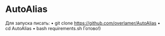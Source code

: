 # AutoAlias
 Для запуска писать:
• git clone https://github.com/overlamer/AutoAlias
• cd AutoAlias
• bash requirements.sh
 Готово!)
